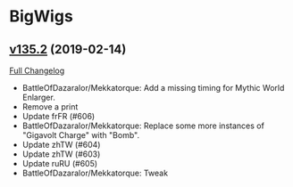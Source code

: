 # BigWigs

## [v135.2](https://github.com/BigWigsMods/BigWigs/tree/v135.2) (2019-02-14)
[Full Changelog](https://github.com/BigWigsMods/BigWigs/compare/v135.1...v135.2)

- BattleOfDazaralor/Mekkatorque: Add a missing timing for Mythic World Enlarger.  
- Remove a print  
- Update frFR (#606)  
- BattleOfDazaralor/Mekkatorque: Replace some more instances of "Gigavolt Charge" with "Bomb".  
- Update zhTW (#604)  
- Update zhTW (#603)  
- Update ruRU (#605)  
- BattleOfDazaralor/Mekkatorque: Tweak  
